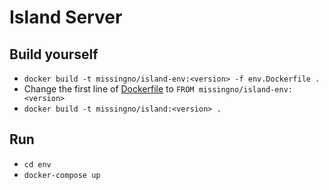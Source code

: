 # Island Server

## Build yourself

- `docker build -t missingno/island-env:<version> -f env.Dockerfile .`
- Change the first line of [Dockerfile](Dockerfile) to `FROM missingno/island-env:<version>`
- `docker build -t missingno/island:<version> .`

## Run

- `cd env`
- `docker-compose up`
